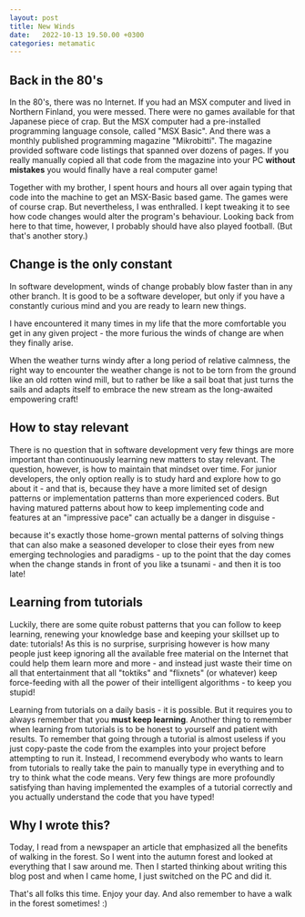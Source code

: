 ```yaml
---
layout: post
title: New Winds
date:   2022-10-13 19.50.00 +0300
categories: metamatic
---
```


## Back in the 80's

In the 80's, there was no Internet. If you had an MSX computer and lived
in Northern Finland, you were messed. There were no games available for that
Japanese piece of crap. But the MSX computer had a pre-installed programming
language console, called "MSX Basic". And there was a monthly published
programming magazine "Mikrobitti". The magazine provided software code listings that
spanned over dozens of pages. If you really manually copied all that code from 
the magazine into your PC **without mistakes** you would finally have a real 
computer game!

Together with my brother, I spent hours and hours all over again typing that code 
into the machine to get an MSX-Basic based game. The games were of course crap. 
But nevertheless, I was enthralled. I kept tweaking it to see how code changes
would alter the program's behaviour.  Looking back from here to that time, however, 
I probably should have also played football. (But that's another story.)

## Change is the only constant

In software development, winds of change probably blow faster than
in any other branch. It is good to be a software developer, but only if 
you have a constantly curious mind and you are ready to learn new things.

I have encountered it many times in my life that the more comfortable
you get in any given project - the more furious the winds of change are
when they finally arise.

When the weather turns windy after a long period of relative calmness, 
the right way to encounter the weather change is not to be torn from the ground 
like an old rotten wind mill, but to rather be like a sail boat that just
turns the sails and adapts itself to embrace the new stream as the long-awaited empowering craft!

## How to stay relevant

There is no question that in software development very
few things are more important than continuously learning new matters 
to stay relevant. The question, however, is how to maintain that mindset 
over time. For junior developers, the only option really is to study hard and
explore how to go about it - and that is, because they have a more
limited set of design patterns or implementation patterns than more
experienced coders. But having matured patterns about how to keep implementing
code and features at an "impressive pace" can actually be a danger in disguise -

because it's exactly those home-grown mental patterns of solving things
that can also make a seasoned developer to close their eyes from new emerging technologies
and paradigms - up to the point that the day comes when the change stands in front of you
like a tsunami - and then it is too late! 

## Learning from tutorials

Luckily, there are some quite robust patterns that you can follow to
keep learning, renewing your knowledge base and keeping your skillset
up to date: tutorials! As this is no surprise, surprising however
is how many people just keep ignoring all the available free material
on the Internet that could help them learn more and more - and instead just
waste their time on all that entertainment that all "toktiks" and "flixnets"
(or whatever) keep force-feeding with all the power of their intelligent algorithms - to 
keep you stupid!

Learning from tutorials on a daily basis - it is possible. But it requires
you to always remember that you **must keep learning**. Another thing to remember
when learning from tutorials is to be honest to yourself and patient with
results. To remember that going through a tutorial is almost useless if you just copy-paste the code from the
examples into your project before attempting to run it. 
Instead, I recommend everybody who wants to learn from tutorials to really 
take the pain to manually type in everything and to try to think what the
code means. Very few things are more profoundly satisfying than having implemented
the examples of a tutorial correctly and you actually understand the
code that you have typed!

## Why I wrote this?

Today, I read from a newspaper an article that emphasized all the benefits 
of walking in the forest. So I went into the autumn forest and looked
at everything that I saw around me. Then I started thinking about writing this
blog post and when I came home, I just switched on the PC and did it.

That's all folks this time. Enjoy your day. And also remember to have a walk
in the forest sometimes! :)
